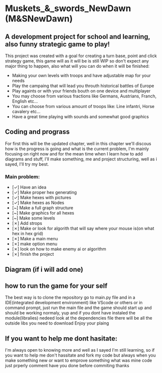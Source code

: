 # Muskets_&_swords_NewDawn (M&SNewDawn)

## A development project for school and learning, also funny strategic game to play!

This project was created with a goal for creating a turn base, point and click strategy game, this game will as it will be is still WIP so don't expect any major thing to happen, also what will you can do when it will be finished:

* Making your own levels with troops and have adjustable map for your needs
* Play the campaing that will lead you throuth historical battles of Europe
* Play againts or with your friends bouth on one device and multiplayer
* You may choose from various fractions like Germans, Austrians, Franch, English etc...
* You can choose from various amount of troops like: Line infantri, Horse cavalery etc...
* Have a great time playing with sounds and somewhat good graphics

## Coding and prograss

For first this will be the updated chapter, well in this chapter we'll discous how is the progress is going and what is the current problem, I'm mainly focusing on right now and for the mean time when I learn how to add diagrams and stuff, I'll make something,  me and project structuring, well as i sayed, I'll try my best.

### Main problem:
- [✓] Have an idea
- [✓] Make proper hex generating
- [✓] Make hexes with pictures
- [✓] Make hexes as Nodes
- [~] Make a full graph structure
- [~] Make graphics for all hexes
- [~] Make some levels
- [✗] Add strops
- [✗] Make or look for algorith that will say where your mouse is(on what hex in hex grid)
- [✗] Make a main menu
- [✗] make option menu
- [✗] look on how to make enemy ai or algorithm
- [✗] finish the project

## Diagram (if i will add one)



## how to run the game for your self

The best way is to clone the repository go to main.py file and in a IDE(integrated development environment) like VScode or others or in command prompt, just run the main file and the game should start up and should be working normaly, yup and if you dont have instaled the module(libralies) nedeed look at the dependencies file there will be all the outside libs you need to download
Enjoy your plaing

## If you want to help me dont hasitate:
I'm always open to knowing more and well as I sayed I'm still learning, so if you want to help me don't hassitate and fork my code but always when you make something new or want to emprove something what was mine code just prperly comment have you done before commiting thanks



